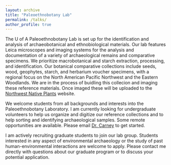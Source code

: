 ```yaml
---
layout: archive
title: "Paleoethnobotany Lab"
permalink: /talks/
author_profile: true
---
```


The U of A Paleoethnobotany Lab is set up for the identification and analysis of archaeobotanical and ethnobiological materials. Our lab features Leica microscopes and imaging systems for the analysis and documentation of a variety of archaeological remains and comparative specimens. We prioritize macrobotanical and starch extraction, processing, and identification. Our botanical comparative collections include seeds, wood, geophytes, starch, and herbarium voucher specimens, with a regional focus on the North American Pacific Northwest and the Eastern Woodlands. We are in the process of buidling this collecion and imaging these reference materials. Once imaged these will be uploaded to the [Northwest Native Plants](nwnativeplants.org) website.

We welcome students from all backgrounds and interests into the Paleoethnobotany Laboratory. I am currently looking for undergraduate volunteers to help us organize and digitize our reference collections and to help sorting and identifying archaeological samples. Some remote opportunities are available. Please email [Dr. Carney](mailto:mc143@uark.edu) to get started.

I am actively recruiting graduate students to join our lab group. Students interested in any aspect of environmental archaeology or the study of past human-environmental interactions are welcome to apply. Please contact me directly with questions about our graduate program or to discuss your potential application.
